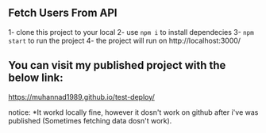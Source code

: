 

## Fetch Users From API

1- clone this project to your local
2- use `npm i` to install dependecies 
3- `npm start` to run the project
4- the project will run on http://localhost:3000/

## You can visit my published project with the below link: 
https://muhannad1989.github.io/test-deploy/

notice: 
*It workd locally fine, however it dosn't work on github after i've was published (Sometimes fetching data dosn't work). 







